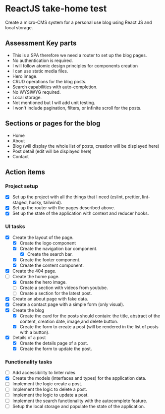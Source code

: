 # ReactJS take-home test

Create a micro-CMS system for a personal use blog using React JS and local storage.

## Assessment Key parts

- This is a SPA therefore we need a router to set up the blog pages.
- No authentication is required.
- I will follow atomic design principles for components creation
- I can use static media files.
- Hero image.
- CRUD operations for the blog posts.
- Search capabilities with auto-completion.
- No WYSIWYG required.
- Local storage.
- Not mentioned but I will add unit testing.
- I won't include pagination, filters, or infinite scroll for the posts.

## Sections or pages for the blog

- Home
- About
- Blog (will display the whole list of posts, creation will be displayed here)
- Post detail (edit will be displayed here)
- Contact

## Action items

### Project setup

- [x] Set up the project with all the things that I need (eslint, prettier, lint-staged, husky, tailwind).
- [x] Set up the router with the pages described above.
- [x] Set up the state of the application with context and reducer hooks.

### UI tasks

- [x] Create the layout of the page.
  - [x] Create the logo component
  - [x] Create the navigation bar component.
    - [x] Create the search bar.
  - [x] Create the footer component.
  - [x] Create the content component.
- [x] Create the 404 page.
- [ ] Create the home page.
  - [x] Create the hero image.
  - [ ] Create a section with videos from youtube.
  - [ ] Create a section for the latest post.
- [x] Create an about page with fake data.
- [x] Create a contact page with a simple form (only visual).
- [x] Create the blog
  - [x] Create the card for the posts should contain: the title, abstract of the content, creation date, image,and delete button.
  - [x] Create the form to create a post (will be rendered in the list of posts with a button).
- [x] Details of a post
  - [x] Create the details page of a post.
  - [x] Create the form to update the post.

### Functionality tasks

- [ ] Add accessibility to linter rules
- [x] Create the models (interfaces and types) for the application data.
- [ ] Implement the logic create a post.
- [ ] Implement the logic to delete a post.
- [ ] Implement the logic to update a post.
- [ ] Implement the search functionality with the autocomplete feature.
- [ ] Setup the local storage and populate the state of the application.

